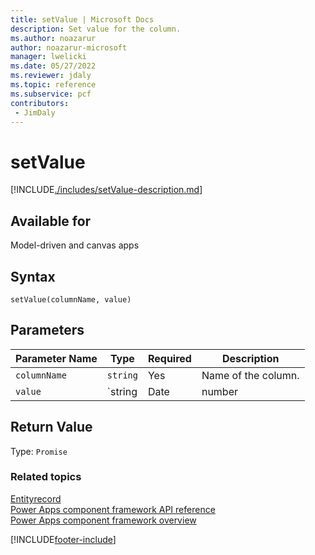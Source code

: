 ```yaml
---
title: setValue | Microsoft Docs
description: Set value for the column.
ms.author: noazarur
author: noazarur-microsoft
manager: lwelicki
ms.date: 05/27/2022
ms.reviewer: jdaly
ms.topic: reference
ms.subservice: pcf
contributors:
 - JimDaly
---
```


# setValue

[!INCLUDE[./includes/setValue-description.md](./includes/setValue-description.md)]

## Available for

Model-driven and canvas apps

## Syntax

`setValue(columnName, value)`

## Parameters

| Parameter Name | Type     | Required | Description               |
| -------------- | -------- | -------- | ------------------------- |
| `columnName`   | `string` | Yes      | Name of the column. |
| `value`        | `string  | Date     | number | number[] | boolean | EntityReference | EntityReference[] | FileObject | ImageObject` | Yes | New value for the record. |

## Return Value

Type: `Promise`

### Related topics

[Entityrecord](../entityrecord.md)<br/>
[Power Apps component framework API reference](../../reference/index.md)<br/>
[Power Apps component framework overview](../../overview.md)

[!INCLUDE[footer-include](../../../../includes/footer-banner.md)]
